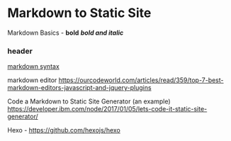 # Markdown to Static Site 
Markdown Basics -
**bold**
***bold and italic***
### header 


[markdown syntax](https://www.markdownguide.org/basic-syntax/)

markdown editor https://ourcodeworld.com/articles/read/359/top-7-best-markdown-editors-javascript-and-jquery-plugins

Code a Markdown to Static Site Generator (an example)
https://developer.ibm.com/node/2017/01/05/lets-code-it-static-site-generator/

Hexo - https://github.com/hexojs/hexo

